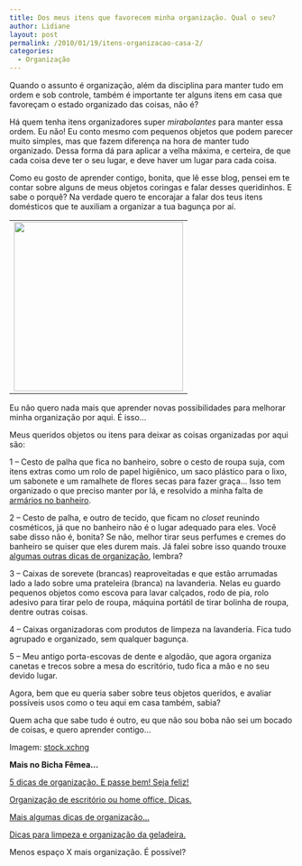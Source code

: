 ```yaml
---
title: Dos meus itens que favorecem minha organização. Qual o seu?
author: Lidiane
layout: post
permalink: /2010/01/19/itens-organizacao-casa-2/
categories:
  - Organização
---
```

Quando o assunto é organização, além da disciplina para manter tudo em ordem e sob controle, também é importante ter alguns itens em casa que favoreçam o estado organizado das coisas, não é?

Há quem tenha itens organizadores super _mirabolantes_ para manter essa ordem. Eu não! Eu conto mesmo com pequenos objetos que podem parecer muito simples, mas que fazem diferença na hora de manter tudo organizado. Dessa forma dá para aplicar a velha máxima, e certeira, de que cada coisa deve ter o seu lugar, e deve haver um lugar para cada coisa.

<!--more-->

Como eu gosto de aprender contigo, bonita, que lê esse blog, pensei em te contar sobre alguns de meus objetos coringas e falar desses queridinhos. E sabe o porquê? Na verdade quero te encorajar a falar dos teus itens domésticos que te auxiliam a organizar a tua bagunça por aí.

<table align="center">
  <tr>
    <td>
      <a href="https://www.trololodemulher.com.br/2010/01/porta-canetas.jpg"><img class="aligncenter size-medium wp-image-4147" title="porta canetas" src="https://www.trololodemulher.com.br/2010/01/porta-canetas-300x300.jpg" alt="" width="300" height="300" /></a>
    </td>
  </tr>
</table>

Eu não quero nada mais que aprender novas possibilidades para melhorar minha organização por aqui. É isso…

Meus queridos objetos ou itens para deixar as coisas organizadas por aqui são:

1 – Cesto de palha que fica no banheiro, sobre o cesto de roupa suja, com itens extras como um rolo de papel higiênico, um saco plástico para o lixo, um sabonete e um ramalhete de flores secas para fazer graça… Isso tem organizado o que preciso manter por lá, e resolvido a minha falta de [armários no banheiro](http://www.trololodemulher.com.br/2010/01/06/pitacos-de-bicha-femea-armarios-para-banheiro/).

2 – Cesto de palha, e outro de tecido, que ficam no _closet_ reunindo cosméticos, já que no banheiro não é o lugar adequado para eles. Você sabe disso não é, bonita? Se não, melhor tirar seus perfumes e cremes do banheiro se quiser que eles durem mais. Já falei sobre isso quando trouxe [algumas outras dicas de organização](http://www.trololodemulher.com.br/2009/01/25/e-eu-me-organizando/), lembra?

3 – Caixas de sorevete (brancas) reaproveitadas e que estão arrumadas lado a lado sobre uma prateleira (branca) na lavanderia. Nelas eu guardo pequenos objetos como escova para lavar calçados, rodo de pia, rolo adesivo para tirar pelo de roupa, máquina portátil de tirar bolinha de roupa, dentre outras coisas.

4 – Caixas organizadoras com produtos de limpeza na lavanderia. Fica tudo agrupado e organizado, sem qualquer bagunça.

5 – Meu antigo porta-escovas de dente e algodão, que agora organiza canetas e trecos sobre a mesa do escritório, tudo fica a mão e no seu devido lugar.

Agora, bem que eu queria saber sobre teus objetos queridos, e avaliar possíveis usos como o teu aqui em casa também, sabia?

Quem acha que sabe tudo é outro, eu que não sou boba não sei um bocado de coisas, e quero aprender contigo…

Imagem: <a href="vhttp://www.sxc.hu/" target="_blank" rel="noopener noreferrer">stock.xchng</a>

**Mais no Bicha Fêmea…**

[5 dicas de organização. E passe bem! Seja feliz!](http://www.trololodemulher.com.br/2009/11/10/5-dicas-de-oganizao-e-passe-bem-seja-feliz/)

[Organização de escritório ou home office. Dicas.](http://www.trololodemulher.com.br/2009/10/27/organizacao-de-escritorio-ou-home-office-dicas/)

[Mais algumas dicas de organização…](http://www.trololodemulher.com.br/2009/05/04/mais-algumas-dicas-de-organizao/)

[Dicas para limpeza e organização da geladeira.](http://www.trololodemulher.com.br/2009/04/21/dicas-para-limpeza-e-organizao-da-geladeira-2/)

Menos espaço X mais organização. É possível?